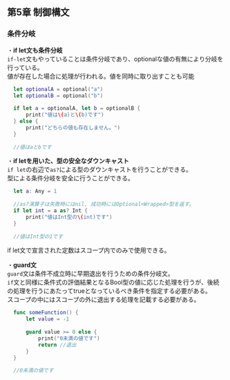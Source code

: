 第5章 制御構文
---
### 条件分岐
・**if let文も条件分岐**  
`if-let`文もやっていることは条件分岐であり、optionalな値の有無により分岐を行っている。  
値が存在した場合に処理が行われる。値を同時に取り出すことも可能  
```Swift
  let optionalA = optional("a")
  let optionalB = optional("b")
  
  if let a = optionalA, let b = optionalB {
      print("値は\(a)と\(b)です")
  } else {
      print("どちらの値も存在しません。")
  }
  
  //値はaとbです
```

・**if letを用いた、型の安全なダウンキャスト**  
`if let`の右辺で`as?`による型のダウンキャストを行うことができる。  
型による条件分岐を安全に行うことができる。  
```Swift
  let a: Any = 1
  
  //as?演算子は失敗時にはnil, 成功時にはOptional<Wrapped>型を返す。
  if let int = a as? Int { 
      print("値はInt型の\(int)です")
  }
  
  //値はInt型の1です
```

if let文で宣言された定数はスコープ内でのみで使用できる。  

・**guard文**  
`guard`文は条件不成立時に早期退出を行うための条件分岐文。  
`if`文と同様に条件式の評価結果となるBool型の値に応じた処理を行うが、後続の処理を行うにあたってtrueとなっているべき条件を指定する必要がある。  
スコープの中にはスコープの外に退出する処理を記載する必要がある。  
```Swift
  func someFunction() {
      let value = -1
      
      guard value >= 0 else {
          print("0未満の値です")
          return //退出
      }
  }
  
  //0未満の値です
```


